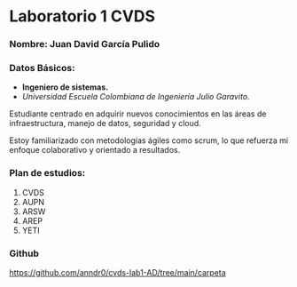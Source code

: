 # Laboratorio 1 CVDS

### Nombre: Juan David García Pulido

### Datos Básicos: 

- **Ingeniero de sistemas.**
- _Universidad Escuela Colombiana de Ingeniería Julio Garavito._

Estudiante centrado en adquirir nuevos conocimientos en las áreas de infraestructura, manejo de datos, seguridad y cloud. 

Estoy familiarizado con metodologías ágiles como scrum, lo que refuerza mi enfoque colaborativo y orientado a resultados.

### Plan de estudios:

1. CVDS
2. AUPN
3. ARSW
4. AREP
5. YETI

### Github

<https://github.com/anndr0/cvds-lab1-AD/tree/main/carpeta>